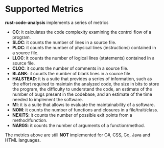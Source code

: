 # Supported Metrics

**rust-code-analysis** implements a series of metrics
- **CC**: it calculates the code complexity examining the
  control flow of a program.
- **SLOC**: it counts the number of lines in a source file.
- **PLOC**: it counts the number of physical lines (instructions) contained in
  a source file.
- **LLOC**: it counts the number of logical lines (statements) contained in
  a source file.
- **CLOC**: it counts the number of comments in a source file.
- **BLANK**: it counts the number of blank lines in a source file.
- **HALSTEAD**: it is a suite that provides a series of information, such as the
  effort required to maintain the analyzed code, the size in bits to store the
  program, the difficulty to understand the code, an estimate of the number of
  bugs present in the codebase, and an estimate of the time needed to
  implement the software.
- **MI**: it is a suite that allows to evaluate the maintainability of a software.
- **NOM**: it counts the number of functions and closures in a file/trait/class.
- **NEXITS**: it counts the number of possible exit points from a method/function.
- **NARGS**: it counts the number of arguments of a function/method.

The metrics above are still **NOT** implemented for C#, CSS, Go, Java and HTML languages.
